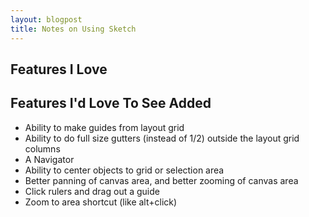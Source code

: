 ```yaml
---
layout: blogpost
title: Notes on Using Sketch
---
```


## Features I Love

## Features I'd Love To See Added
- Ability to make guides from layout grid
- Ability to do full size gutters (instead of 1/2) outside the layout grid columns
- A Navigator
- Ability to center objects to grid or selection area
- Better panning of canvas area, and better zooming of canvas area
- Click rulers and drag out a guide
- Zoom to area shortcut (like alt+click)